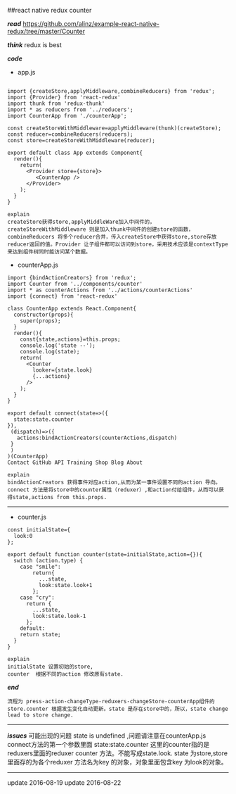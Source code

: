 ##react native redux  counter

***read***
	https://github.com/alinz/example-react-native-redux/tree/master/Counter
    

***think***
	redux is best
	
***code***
	
-	app.js
	
```

import {createStore,applyMiddleware,combineReducers} from 'redux';
import {Provider} from 'react-redux'
import thunk from 'redux-thunk'
import * as reducers from '../reducers';
import CounterApp from './counterApp';

const createStoreWithMiddleware=applyMiddleware(thunk)(createStore);
const reducer=combineReducers(reducers);
const store=createStoreWithMiddleware(reducer);

export default class App extends Component{
  render(){
    return(
      <Provider store={store}>
         <CounterApp />
      </Provider>
    );
  }
}

```
	explain
    createStore获得store,applyMiddleWare加入中间件的，createStoreWithMiddleware 则是加入thunk中间件的创建store的函数，combineReducers 将多个reducer合并，传入createStore中获得store,store存放reducer返回的值。Provider 让子组件都可以访问到store，采用技术应该是contextType来达到组件树同时能访问某个数据。


-	counterApp.js


```
import {bindActionCreators} from 'redux';
import Counter from '../components/counter'
import * as counterActions from '../actions/counterActions'
import {connect} from 'react-redux'

class CounterApp extends React.Component{
  constructor(props){
    super(props);
  }
  render(){
    const{state,actions}=this.props;
    console.log('state --');
    console.log(state);
    return(
      <Counter
        looker={state.look}
        {...actions}
      />
    );
  }
}

export default connect(state=>({
  state:state.counter
}),
 (dispatch)=>({
   actions:bindActionCreators(counterActions,dispatch)
 }
 )
)(CounterApp)
Contact GitHub API Training Shop Blog About

```
	explain
    bindActionCreators 获得事件对应action,从而为某一事件设置不同的action 导向。
    connect 方法是将store中的counter属性（reduxer）,和action付给组件，从而可以获得state,actions from this.props.
* * *

-	counter.js

```
const initialState={
  look:0
};

export default function counter(state=initialState,action={}){
  switch (action.type) {
    case "smile":
        return{
          ...state,
          look:state.look+1
        };
    case "cry":
      return {
        ...state,
        look:state.look-1
      };
    default:
    return state;
  }
}
```
	explain
    initialState 设置初始的store,
    counter  根据不同的action 修改原有state.
    
***end***

	流程为 press-action-changeType-reduxers-changeStore-counterApp组件的store.counter 根据发生变化自动更新。state 是存在store中的，所以，state change lead to store change.
    
* * *

***issues***
可能出现的问题 state is undefined ,问题请注意在counterApp.js connect方法的第一个参数里面 state:state.counter 这里的counter指的是reduxers里面的reduxer counter 方法。不能写成state.look. state 为store,store 里面存的为各个reduxer 方法名为key 的对象，对象里面包含key 为look的对象。

* * *
 update 2016-08-19
 update 2016-08-22
